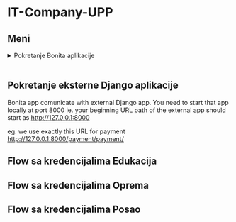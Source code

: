 # IT-Company-UPP


## Meni

<details>
  <summary> Pokretanje Bonita aplikacije </summary> <br/>
  
Da bi pokrenuli aktivnu verziju projekta, potrebno je da u sekciji **File** izaberete opciju **Import** a potom **BOS archive** i da nadjete **.bos** fajl na vasem racunaru koji predstavlja ovaj projekat. 
  
Kada ste izabrali projekat i importovali ga, verovatno cete imate neke errore. Razlog tome moze da bude vise razloga. Prvo sto bi trebalo uraditi je da odradite "Refresh" projekta 

  ![image](https://user-images.githubusercontent.com/49925421/155209125-8eb0045a-783a-4530-95e0-182b20c7139d.png)

  nakon toga "Deploy"
  
  ![image](https://user-images.githubusercontent.com/49925421/155209347-36088727-29dc-4ab3-8257-bcb8f4c3e3b5.png)

  i nakon toga "Validate"

![image](https://user-images.githubusercontent.com/49925421/155209439-b9bc3e2c-f913-4f7c-b52d-9247711aada9.png)

 Sada bi trebalo da je sve uredu.
  
  
  </details> <br/>
  
  
  ##  Pokretanje eksterne Django aplikacije
  
  Bonita app comunicate with external Django app. You need to start that app locally at port 8000 ie. your beginning URL path of the external app should start as http://127.0.0.1:8000
  
eg. we use exactly this URL for payment http://127.0.0.1:8000/payment/payment/

  ##  Flow sa kredencijalima Edukacija 
  
  ##  Flow sa kredencijalima Oprema 
  
  ##  Flow sa kredencijalima Posao 
  
